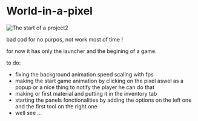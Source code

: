 # World-in-a-pixel


![The start of a project2](https://github.com/user-attachments/assets/9a151475-fe9b-4d06-9a02-e387cd461333)



bad cod for no purpos, not work most of time !


for now it has only the launcher and the begining of a game.

to do:
- fixing the background animation speed scaling with fps
- making the start game animation by clicking on the pixel aswel as a popup or a nice thing to notify the player he can do that
- making or first material and putting it in the inventory tab
- starting the panels fonctionalities by adding the options on the left one and the first tool on the right one
- well see ...
